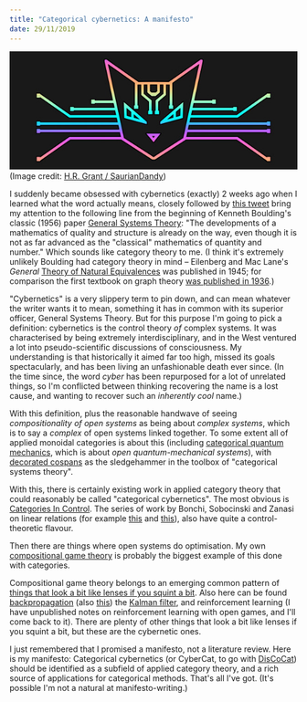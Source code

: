 ```yaml
---
title: "Categorical cybernetics: A manifesto"
date: 29/11/2019
---
```


![](/assets/posts/2019-11-27-categorical-cybernetics-manifesto/img1.jpg)
(Image credit: [H.R. Grant / SaurianDandy](https://www.tumblr.com/hrgrant-blog1/))

I suddenly became obsessed with cybernetics (exactly) 2 weeks ago when I learned what the word actually means, closely followed by [this tweet](https://twitter.com/janetmsinger/status/1194693527889838080) bring my attention to the following line from the beginning of Kenneth Boulding's classic (1956) paper [General Systems Theory](https://www.panarchy.org/boulding/systems.1956.html): "The developments of a mathematics of quality and structure is already on the way, even though it is not as far advanced as the "classical" mathematics of quantity and number." Which sounds like category theory to me. (I think it's extremely unlikely Boulding had category theory in mind – Eilenberg and Mac Lane's *General* [Theory of Natural Equivalences](https://ncatlab.org/nlab/show/General+Theory+of+Natural+Equivalences) was published in 1945; for comparison the first textbook on graph theory [was published in 1936](https://en.wikipedia.org/wiki/Graph_theory#History).)

"Cybernetics" is a very slippery term to pin down, and can mean whatever the writer wants it to mean, something it has in common with its superior officer, General Systems Theory. But for this purpose I'm going to pick a definition: cybernetics is the control theory *of* complex systems. It was characterised by being extremely interdisciplinary, and in the West ventured a lot into pseudo-scientific discussions of consciousness. My understanding is that historically it aimed far too high, missed its goals spectacularly, and has been living an unfashionable death ever since. (In the time since, the word *cyber* has been repurposed for a lot of unrelated things, so I'm conflicted between thinking recovering the name is a lost cause, and wanting to recover such an *inherently cool* name.)

With this definition, plus the reasonable handwave of seeing *compositionality of open systems* as being about *complex systems*, which is to say a *complex* of open systems linked together. To some extent all of applied monoidal categories is about this (including [categorical quantum mechanics](https://www.cambridge.org/core/books/picturing-quantum-processes/1119568B3101F3A685BE832FEEC53E52), which is about *open quantum-mechanical systems*), with [decorated cospans](https://arxiv.org/abs/1502.00872) as the sledgehammer in the toolbox of "categorical systems theory".

With this, there is certainly existing work in applied category theory that could reasonably be called "categorical cybernetics". The most obvious is [Categories In Control](https://arxiv.org/abs/1405.6881). The series of work by Bonchi, Sobocinski and Zanasi on linear relations (for example [this](https://arxiv.org/abs/1403.7048) and [this](https://www.ioc.ee/~pawel/papers/affinePaper.pdf)), also have quite a control-theoretic flavour.

Then there are things where open systems do optimisation. My own [compositional game theory](https://arxiv.org/abs/1603.04641) is probably the biggest example of this done with categories.

Compositional game theory belongs to an emerging common pattern of [things that look a bit like lenses if you squint a bit](https://julesh.com/2018/08/16/lenses-for-philosophers/). Also here can be found [backpropagation](https://arxiv.org/abs/1711.10455) (also [this](https://www.philipzucker.com/reverse-mode-differentiation-is-kind-of-like-a-lens-ii/)) the [Kalman filter](https://www.philipzucker.com/categorical-lqr-control-with-linear-relations/), and reinforcement learning (I have unpublished notes on reinforcement learning with open games, and I'll come back to it). There are plenty of other things that look a bit like lenses if you squint a bit, but these are the cybernetic ones.

I just remembered that I promised a manifesto, not a literature review. Here is my manifesto: Categorical cybernetics (or CyberCat, to go with [DisCoCat](https://ncatlab.org/nlab/show/categorical+compositional+distributional+semantics)) should be identified as a subfield of applied category theory, and a rich source of applications for categorical methods. That's all I've got. (It's possible I'm not a natural at manifesto-writing.)

